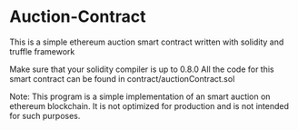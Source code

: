 # Auction-Contract
This is a simple ethereum auction smart contract written with solidity and truffle framework

Make sure that your solidity compiler is up to 0.8.0
All the code for this smart contract can be found in contract/auctionContract.sol

Note: This program is a simple implementation of an smart auction on ethereum blockchain.
It is not optimized for production and is not intended for such purposes. 
